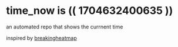 # time_now is (( 1704632400635 ))

an automated repo that shows the currnent time

inspired by [breakingheatmap](https://github.com/breakingheatmap/breakingheatmap)
